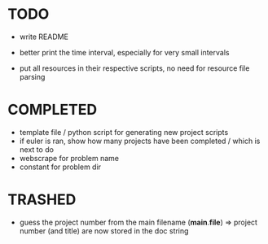 # TODO

- write README

- better print the time interval, especially for very small intervals

- put all resources in their respective scripts, no need for resource file parsing


# COMPLETED

- template file / python script for generating new project scripts
- if euler is ran, show how many projects have been completed / which is next to do
- webscrape for problem name
- constant for problem dir

# TRASHED

- guess the project number from the main filename (__main__.__file__) => project number (and title) are now stored in the doc string

